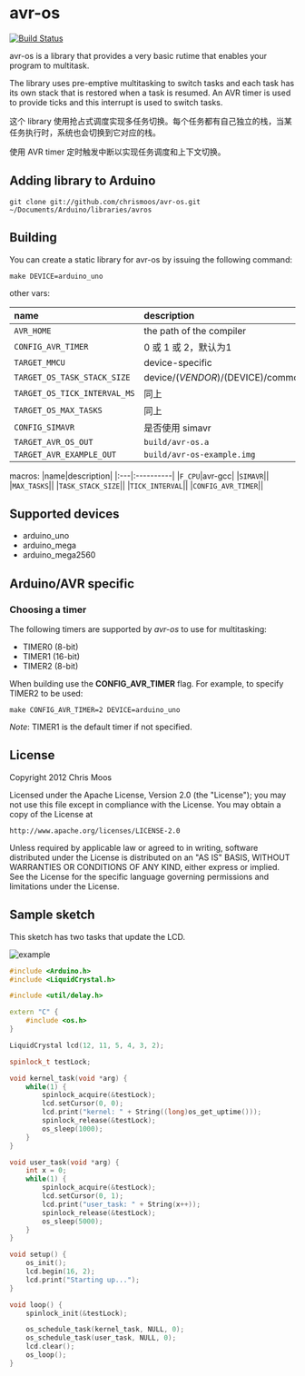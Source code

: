 # avr-os

[![Build Status](https://travis-ci.org/chrismoos/avr-os.png?branch=master)](https://travis-ci.org/chrismoos/avr-os)

avr-os is a library that provides a very basic rutime that enables your program to multitask.

The library uses pre-emptive multitasking to switch tasks and each task has its own stack that is restored when a task is resumed. An AVR timer is used to provide ticks and this interrupt is used to switch tasks.

这个 library 使用抢占式调度实现多任务切换。每个任务都有自己独立的栈，当某任务执行时，系统也会切换到它对应的栈。

使用 AVR timer 定时触发中断以实现任务调度和上下文切换。

## Adding library to Arduino

    git clone git://github.com/chrismoos/avr-os.git ~/Documents/Arduino/libraries/avros

## Building

You can create a static library for avr-os by issuing the following command:

    make DEVICE=arduino_uno

other vars:

|name|description|
|:---|:----------|
|`AVR_HOME`|the path of the compiler|
|`CONFIG_AVR_TIMER`|0 或 1 或 2，默认为1|
|`TARGET_MMCU`|device-specific|
|`TARGET_OS_TASK_STACK_SIZE`|device/$(VENDOR)/$(DEVICE)/common.mk|
|`TARGET_OS_TICK_INTERVAL_MS`|同上|
|`TARGET_OS_MAX_TASKS`|同上|
|`CONFIG_SIMAVR`|是否使用 simavr |
|`TARGET_AVR_OS_OUT`|`build/avr-os.a`|
|`TARGET_AVR_EXAMPLE_OUT`|`build/avr-os-example.img`|

macros:
|name|description|
|:---|:----------|
|`F_CPU`|avr-gcc|
|`SIMAVR`||
|`MAX_TASKS`||
|`TASK_STACK_SIZE`||
|`TICK_INTERVAL`||
|`CONFIG_AVR_TIMER`||


## Supported devices

* arduino_uno
* arduino_mega
* arduino_mega2560

## Arduino/AVR specific

### Choosing a timer

The following timers are supported by *avr-os* to use for multitasking:

* TIMER0 (8-bit)
* TIMER1 (16-bit)
* TIMER2 (8-bit)

When building use the **CONFIG_AVR_TIMER** flag. For example, to specify TIMER2 to be used:

    make CONFIG_AVR_TIMER=2 DEVICE=arduino_uno

*Note*: TIMER1 is the default timer if not specified.

## License

Copyright 2012 Chris Moos

Licensed under the Apache License, Version 2.0 (the "License");
you may not use this file except in compliance with the License.
You may obtain a copy of the License at

    http://www.apache.org/licenses/LICENSE-2.0

Unless required by applicable law or agreed to in writing, software
distributed under the License is distributed on an "AS IS" BASIS,
WITHOUT WARRANTIES OR CONDITIONS OF ANY KIND, either express or implied.
See the License for the specific language governing permissions and
limitations under the License.

## Sample sketch

This sketch has two tasks that update the LCD.

![example](https://raw.github.com/chrismoos/avr-os/master/example.png)

```cpp
#include <Arduino.h>
#include <LiquidCrystal.h>

#include <util/delay.h>

extern "C" {
    #include <os.h>
}

LiquidCrystal lcd(12, 11, 5, 4, 3, 2);

spinlock_t testLock;

void kernel_task(void *arg) {
    while(1) {
        spinlock_acquire(&testLock);
        lcd.setCursor(0, 0);
        lcd.print("kernel: " + String((long)os_get_uptime()));
        spinlock_release(&testLock);
        os_sleep(1000);
    }
}

void user_task(void *arg) {
    int x = 0;
    while(1) {
        spinlock_acquire(&testLock);
        lcd.setCursor(0, 1);
        lcd.print("user_task: " + String(x++));
        spinlock_release(&testLock);
        os_sleep(5000);
    }
}

void setup() {
    os_init();
    lcd.begin(16, 2);
    lcd.print("Starting up...");
}

void loop() {
    spinlock_init(&testLock);

    os_schedule_task(kernel_task, NULL, 0);
    os_schedule_task(user_task, NULL, 0);
    lcd.clear();
    os_loop(); 
}
```
